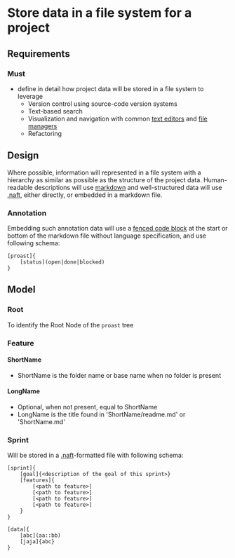 # Store data in a file system for a project

## Requirements

### Must

* define in detail how project data will be stored in a file system to leverage
  * Version control using source-code version systems
  * Text-based search
  * Visualization and navigation with common [text editors](https://neovim.io/) and [file managers](https://github.com/ranger/ranger)
  * Refactoring

## Design

Where possible, information will represented in a file system with a hierarchy as similar as possible as the structure of the project data. Human-readable descriptions will use [markdown](/home/geertf/gubg/gubg.io/src/gubg/parse/naft/spec.md) and well-structured data will use [.naft](http://github.com/gfannes/gubg.io/src/gubg/parse/naft/spec.md), either directly, or embedded in a markdown file.

### Annotation

Embedding such annotation data will use a [fenced code block](https://github.com/adam-p/markdown-here/wiki/Markdown-Cheatsheet#code) at the start or bottom of the markdown file without language specification, and use following schema:

```
[proast]{
    [status](open|done|blocked)
}
```

## Model

### Root

To identify the Root Node of the `proast` tree

### Feature

#### ShortName

* ShortName is the folder name or base name when no folder is present

#### LongName

* Optional, when not present, equal to ShortName
* LongName is the title found in 'ShortName/readme.md' or 'ShortName.md'

### Sprint

Will be stored in a [.naft](http://github.com/gfannes/gubg.io/src/gubg/parse/naft/spec.md)-formatted file with following schema:

```
[sprint]{
    [goal]{<description of the goal of this sprint>}
    [features]{
        [<path to feature>]
        [<path to feature>]
        [<path to feature>]
        [<path to feature>]
    }
}
```

```
[data]{
    [abc](aa::bb)
    [jaja]{abc}
}
```

